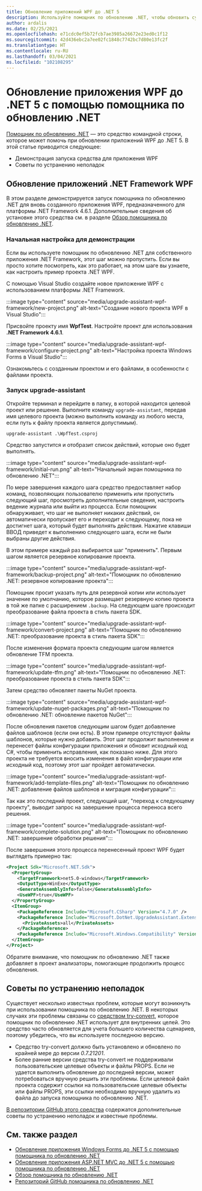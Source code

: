 ```yaml
---
title: Обновление приложений WPF до .NET 5
description: Используйте помощник по обновлению .NET, чтобы обновить существующее приложение WPF до .NET 5. Помощник по обновлению .NET — это средство CLI, которое помогает перенести приложение с .NET Framework на .NET 5.
author: ardalis
ms.date: 02/25/2021
ms.openlocfilehash: e71cdc0ef5b72fcb7ae3985a26672e23ed0c1f12
ms.sourcegitcommit: 42d436ebc2a7ee02fc1848c7742bc7d80e13fc2f
ms.translationtype: HT
ms.contentlocale: ru-RU
ms.lasthandoff: 03/04/2021
ms.locfileid: "102108295"
---
```

# <a name="upgrade-a-wpf-app-to-net-5-with-the-net-upgrade-assistant"></a>Обновление приложения WPF до .NET 5 с помощью помощника по обновлению .NET

[Помощник по обновлению .NET](upgrade-assistant-overview.md) — это средство командной строки, которое может помочь при обновлении приложений WPF до .NET 5. В этой статье приводится следующее:

* Демонстрация запуска средства для приложения WPF
* Советы по устранению неполадок

## <a name="upgrade-net-framework-wpf-apps"></a>Обновление приложений .NET Framework WPF

В этом разделе демонстрируется запуск помощника по обновлению .NET для вновь созданного приложения WPF, предназначенного для платформы .NET Framework 4.6.1. Дополнительные сведения об установке этого средства см. в разделе [Обзор помощника по обновлению .NET](upgrade-assistant-overview.md).

### <a name="initial-demo-setup"></a>Начальная настройка для демонстрации

Если вы используете помощник по обновлению .NET для собственного приложения .NET Framework, этот шаг можно пропустить. Если вы просто хотите посмотреть, как это работает, на этом шаге вы узнаете, как настроить пример проекта .NET WPF.

С помощью Visual Studio создайте новое приложение WPF с использованием платформы .NET Framework.

:::image type="content" source="media/upgrade-assistant-wpf-framework/new-project.png" alt-text="Создание нового проекта WPF в Visual Studio":::

Присвойте проекту имя **WpfTest**. Настройте проект для использования **.NET Framework 4.6.1**.

:::image type="content" source="media/upgrade-assistant-wpf-framework/configure-project.png" alt-text="Настройка проекта Windows Forms в Visual Studio":::

Ознакомьтесь с созданным проектом и его файлами, в особенности с файлами проекта.

### <a name="run-upgrade-assistant"></a>Запуск upgrade-assistant

Откройте терминал и перейдите в папку, в которой находится целевой проект или решение. Выполните команду `upgrade-assistant`, передав имя целевого проекта (можно выполнить команду из любого места, если путь к файлу проекта является допустимым).

```console
upgrade-assistant .\WpfTest.csproj
```

Средство запустится и отобразит список действий, которые оно будет выполнять.

:::image type="content" source="media/upgrade-assistant-wpf-framework/initial-run.png" alt-text="Начальный экран помощника по обновлению .NET":::

По мере завершения каждого шага средство предоставляет набор команд, позволяющих пользователю применить или пропустить следующий шаг, просмотреть дополнительные сведения, настроить ведение журнала или выйти из процесса. Если помощник обнаруживает, что шаг не выполняет никаких действий, он автоматически пропускает его и переходит к следующему, пока не достигнет шага, который будет выполнять действия. Нажатие клавиши ВВОД приведет к выполнению следующего шага, если не были выбраны другие действия.

В этом примере каждый раз выбирается шаг "применить". Первым шагом является резервное копирование проекта.

:::image type="content" source="media/upgrade-assistant-wpf-framework/backup-project.png" alt-text="Помощник по обновлению .NET: резервное копирование проекта":::

Помощник просит указать путь для резервной копии или использует значение по умолчанию, которое размещает резервную копию проекта в той же папке с расширением `.backup`. На следующем шаге происходит преобразование файла проекта в стиль пакета SDK.

:::image type="content" source="media/upgrade-assistant-wpf-framework/convert-project.png" alt-text="Помощник по обновлению .NET: преобразование проекта в стиль пакета SDK":::

После изменения формата проекта следующим шагом является обновление TFM проекта.

:::image type="content" source="media/upgrade-assistant-wpf-framework/update-tfm.png" alt-text="Помощник по обновлению .NET: преобразование проекта в стиль пакета SDK":::

Затем средство обновляет пакеты NuGet проекта.

:::image type="content" source="media/upgrade-assistant-wpf-framework/update-nuget-packages.png" alt-text="Помощник по обновлению .NET: обновление пакетов NuGet":::

После обновления пакетов следующим шагом будет добавление файлов шаблонов (если они есть). В этом примере отсутствуют файлы шаблонов, которые нужно добавить. Этот шаг продолжит выполнение и перенесет файлы конфигурации приложения и обновит исходный код C#, чтобы применить исправления, как показано ниже. Для этого проекта не требуется вносить изменения в файл конфигурации или исходный код, поэтому этот шаг пройдет автоматически.

:::image type="content" source="media/upgrade-assistant-wpf-framework/add-template-files.png" alt-text="Помощник по обновлению .NET: добавление файлов шаблонов и миграция конфигурации":::

Так как это последний проект, следующий шаг, "переход к следующему проекту", выводит запрос на завершение процесса переноса всего решения.

:::image type="content" source="media/upgrade-assistant-wpf-framework/complete-solution.png" alt-text="Помощник по обновлению .NET: завершение обработки решения":::

После завершения этого процесса перенесенный проект WPF будет выглядеть примерно так:

```xml
<Project Sdk="Microsoft.NET.Sdk">
  <PropertyGroup>
    <TargetFramework>net5.0-windows</TargetFramework>
    <OutputType>WinExe</OutputType>
    <GenerateAssemblyInfo>false</GenerateAssemblyInfo>
    <UseWPF>true</UseWPF>
  </PropertyGroup>
  <ItemGroup>
    <PackageReference Include="Microsoft.CSharp" Version="4.7.0" />
    <PackageReference Include="Microsoft.DotNet.UpgradeAssistant.Extensions.Default.Analyzers" Version="0.2.211942">
      <PrivateAssets>all</PrivateAssets>
    </PackageReference>
    <PackageReference Include="Microsoft.Windows.Compatibility" Version="5.0.2" />
  </ItemGroup>
</Project>
```

Обратите внимание, что помощник по обновлению .NET также добавляет в проект анализаторы, помогающие продолжить процесс обновления.

## <a name="troubleshooting-tips"></a>Советы по устранению неполадок

Существует несколько известных проблем, которые могут возникнуть при использовании помощника по обновлению .NET. В некоторых случаях эти проблемы связаны со [средством try-convert](https://github.com/dotnet/try-convert), которое помощник по обновлению .NET использует для внутренних целей. Это средство часто обновляется для учета большего количества сценариев, поэтому убедитесь, что вы используете последнюю версию.

- Средство try-convert должно быть установлено и обновлено по крайней мере до версии _0.7.21201_.
- Более ранние версии средства try-convert не поддерживали пользовательские целевые объекты и файлы PROPS. Если не удается выполнить обновление до последней версии, может потребоваться вручную решить эти проблемы. Если целевой файл проекта содержит ссылки на пользовательские целевые объекты или файлы PROPS, эти ссылки необходимо вручную удалить из файла до запуска помощника по обновлению .NET.

[В репозитории GitHub этого средства](https://github.com/dotnet/upgrade-assistant#troubleshooting-common-issues) содержатся дополнительные советы по устранению неполадок и известные проблемы.

## <a name="see-also"></a>См. также раздел

- [Обновление приложения Windows Forms до .NET 5 с помощью помощника по обновлению .NET](upgrade-assistant-winforms-framework.md)
- [Обновление приложения ASP.NET MVC до .NET 5 с помощью помощника по обновлению .NET](upgrade-assistant-aspnetmvc.md)
- [Обзор помощника по обновлению .NET](upgrade-assistant-overview.md)
- [Репозиторий GitHub помощника по обновлению .NET](https://github.com/dotnet/upgrade-assistant)
